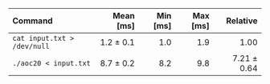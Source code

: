 | Command | Mean [ms] | Min [ms] | Max [ms] | Relative |
|:---|---:|---:|---:|---:|
| `cat input.txt > /dev/null` | 1.2 ± 0.1 | 1.0 | 1.9 | 1.00 |
| `./aoc20 < input.txt` | 8.7 ± 0.2 | 8.2 | 9.8 | 7.21 ± 0.64 |

